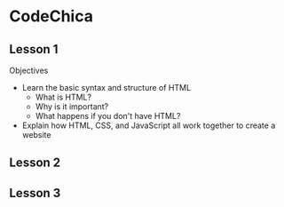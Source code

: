 # CodeChica

## Lesson 1

Objectives

* Learn the basic syntax and structure of HTML
  * What is HTML?
  * Why is it important?
  * What happens if you don't have HTML?
* Explain how HTML, CSS, and JavaScript all work together to create a website

## Lesson 2

## Lesson 3
